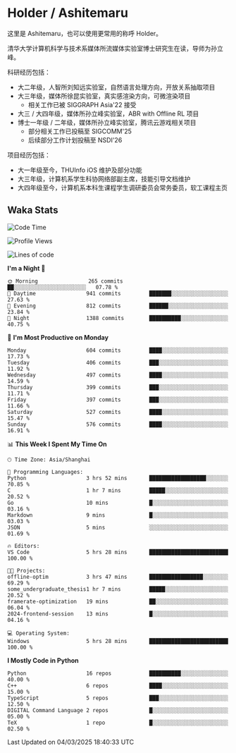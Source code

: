 # Holder / Ashitemaru

这里是 Ashitemaru，也可以使用更常用的称呼 Holder。

清华大学计算机科学与技术系媒体所流媒体实验室博士研究生在读，导师为孙立峰。

科研经历包括：

- 大二年级，人智所刘知远实验室，自然语言处理方向，开放关系抽取项目
- 大三年级，媒体所徐昆实验室，真实感渲染方向，可微渲染项目
    - 相关工作已被 SIGGRAPH Asia'22 接受
- 大三 / 大四年级，媒体所孙立峰实验室，ABR with Offline RL 项目
- 博士一年级 / 二年级，媒体所孙立峰实验室，腾讯云游戏相关项目
    - 部分相关工作已投稿至 SIGCOMM'25
    - 后续部分工作计划投稿至 NSDI'26

项目经历包括：

- 大一年级至今，THUInfo iOS 维护及部分功能
- 大三年级，计算机系学生科协网络部副主席，技能引导文档维护
- 大四年级至今，计算机系本科生课程学生调研委员会常务委员，软工课程主页

## Waka Stats

<!--START_SECTION:waka-->
![Code Time](http://img.shields.io/badge/Code%20Time-1%2C299%20hrs%2010%20mins-blue)

![Profile Views](http://img.shields.io/badge/Profile%20Views-8-blue)

![Lines of code](https://img.shields.io/badge/From%20Hello%20World%20I%27ve%20Written-2.9%20million%20lines%20of%20code-blue)

**I'm a Night 🦉** 

```text
🌞 Morning                265 commits         ██░░░░░░░░░░░░░░░░░░░░░░░   07.78 % 
🌆 Daytime                941 commits         ███████░░░░░░░░░░░░░░░░░░   27.63 % 
🌃 Evening                812 commits         ██████░░░░░░░░░░░░░░░░░░░   23.84 % 
🌙 Night                  1388 commits        ██████████░░░░░░░░░░░░░░░   40.75 % 
```
📅 **I'm Most Productive on Monday** 

```text
Monday                   604 commits         ████░░░░░░░░░░░░░░░░░░░░░   17.73 % 
Tuesday                  406 commits         ███░░░░░░░░░░░░░░░░░░░░░░   11.92 % 
Wednesday                497 commits         ████░░░░░░░░░░░░░░░░░░░░░   14.59 % 
Thursday                 399 commits         ███░░░░░░░░░░░░░░░░░░░░░░   11.71 % 
Friday                   397 commits         ███░░░░░░░░░░░░░░░░░░░░░░   11.66 % 
Saturday                 527 commits         ████░░░░░░░░░░░░░░░░░░░░░   15.47 % 
Sunday                   576 commits         ████░░░░░░░░░░░░░░░░░░░░░   16.91 % 
```


📊 **This Week I Spent My Time On** 

```text
🕑︎ Time Zone: Asia/Shanghai

💬 Programming Languages: 
Python                   3 hrs 52 mins       ██████████████████░░░░░░░   70.85 % 
C                        1 hr 7 mins         █████░░░░░░░░░░░░░░░░░░░░   20.52 % 
Go                       10 mins             █░░░░░░░░░░░░░░░░░░░░░░░░   03.16 % 
Markdown                 9 mins              █░░░░░░░░░░░░░░░░░░░░░░░░   03.03 % 
JSON                     5 mins              ░░░░░░░░░░░░░░░░░░░░░░░░░   01.69 % 

🔥 Editors: 
VS Code                  5 hrs 28 mins       █████████████████████████   100.00 % 

🐱‍💻 Projects: 
offline-optim            3 hrs 47 mins       █████████████████░░░░░░░░   69.29 % 
some_undergraduate_thesis1 hr 7 mins         █████░░░░░░░░░░░░░░░░░░░░   20.52 % 
framerate-optimization   19 mins             ██░░░░░░░░░░░░░░░░░░░░░░░   06.04 % 
2024-frontend-session    13 mins             █░░░░░░░░░░░░░░░░░░░░░░░░   04.16 % 

💻 Operating System: 
Windows                  5 hrs 28 mins       █████████████████████████   100.00 % 
```

**I Mostly Code in Python** 

```text
Python                   16 repos            ██████████░░░░░░░░░░░░░░░   40.00 % 
C++                      6 repos             ████░░░░░░░░░░░░░░░░░░░░░   15.00 % 
TypeScript               5 repos             ███░░░░░░░░░░░░░░░░░░░░░░   12.50 % 
DIGITAL Command Language 2 repos             █░░░░░░░░░░░░░░░░░░░░░░░░   05.00 % 
TeX                      1 repo              █░░░░░░░░░░░░░░░░░░░░░░░░   02.50 % 
```




 Last Updated on 04/03/2025 18:40:33 UTC
<!--END_SECTION:waka-->

<!--
**Ashitemaru/Ashitemaru** is a ✨ _special_ ✨ repository because its `README.md` (this file) appears on your GitHub profile.

Here are some ideas to get you started:

- 🔭 I’m currently working on ...
- 🌱 I’m currently learning ...
- 👯 I’m looking to collaborate on ...
- 🤔 I’m looking for help with ...
- 💬 Ask me about ...
- 📫 How to reach me: ...
- 😄 Pronouns: ...
- ⚡ Fun fact: ...
-->
